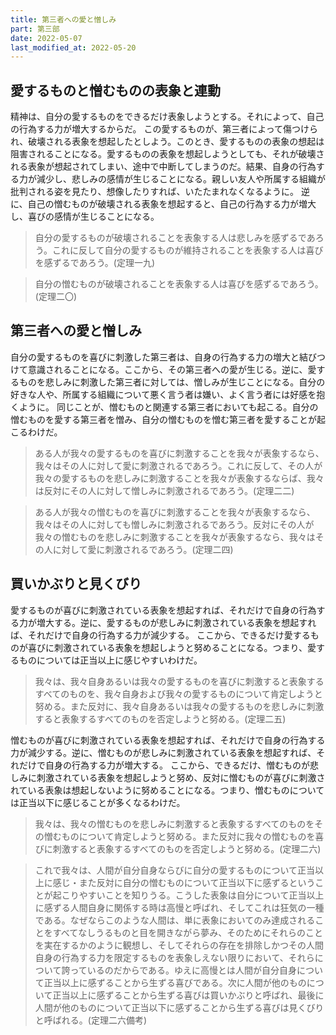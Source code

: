 ```yaml
---
title: 第三者への愛と憎しみ
part: 第三部
date: 2022-05-07
last_modified_at: 2022-05-20
---
```


## 愛するものと憎むものの表象と連動

精神は、自分の愛するものをできるだけ表象しようとする。それによって、自己の行為する力が増大するからだ。
この愛するものが、第三者によって傷つけられ、破壊される表象を想起したとしよう。このとき、愛するものの表象の想起は阻害されることになる。愛するものの表象を想起しようとしても、それが破壊される表象が想起されてしまい、途中で中断してしまうのだ。結果、自身の行為する力が減少し、悲しみの感情が生じることになる。親しい友人や所属する組織が批判される姿を見たり、想像したりすれば、いたたまれなくなるように。
逆に、自己の憎むものが破壊される表象を想起すると、自己の行為する力が増大し、喜びの感情が生じることになる。

>自分の愛するものが破壊されることを表象する人は悲しみを感ずるであろう。これに反して自分の愛するものが維持されることを表象する人は喜びを感ずるであろう。(定理一九)

>自分の憎むものが破壊されることを表象する人は喜びを感ずるであろう。(定理二〇)

## 第三者への愛と憎しみ

自分の愛するものを喜びに刺激した第三者は、自身の行為する力の増大と結びつけて意識されることになる。ここから、その第三者への愛が生じる。逆に、愛するものを悲しみに刺激した第三者に対しては、憎しみが生じことになる。自分の好きな人や、所属する組織について悪く言う者は嫌い、よく言う者には好感を抱くように。
同じことが、憎むものと関連する第三者においても起こる。自分の憎むものを愛する第三者を憎み、自分の憎むものを憎む第三者を愛することが起こるわけだ。

>ある人が我々の愛するものを喜びに刺激することを我々が表象するなら、我々はその人に対して愛に刺激されるであろう。これに反して、その人が我々の愛するものを悲しみに刺激することを我々が表象するならば、我々は反対にその人に対して憎しみに刺激されるであろう。(定理二二)

>ある人が我々の憎むものを喜びに刺激することを我々が表象するなら、我々はその人に対しても憎しみに刺激されるであろう。反対にその人が我々の憎むものを悲しみに刺激することを我々が表象するなら、我々はその人に対して愛に刺激されるであろう。(定理二四)

## 買いかぶりと見くびり

愛するものが喜びに刺激されている表象を想起すれば、それだけで自身の行為する力が増大する。逆に、愛するものが悲しみに刺激されている表象を想起すれば、それだけで自身の行為する力が減少する。
ここから、できるだけ愛するものが喜びに刺激されている表象を想起しようと努めることになる。つまり、愛するものについては正当以上に感じやすいわけだ。

>我々は、我々自身あるいは我々の愛するものを喜びに刺激すると表象するすべてのものを、我々自身および我々の愛するものについて肯定しようと努める。また反対に、我々自身あるいは我々の愛するものを悲しみに刺激すると表象するすべてのものを否定しようと努める。(定理二五)

憎むものが喜びに刺激されている表象を想起すれば、それだけで自身の行為する力が減少する。逆に、憎むものが悲しみに刺激されている表象を想起すれば、それだけで自身の行為する力が増大する。
ここから、できるだけ、憎むものが悲しみに刺激されている表象を想起しようと努め、反対に憎むものが喜びに刺激されている表象は想起しないように努めることになる。つまり、憎むものについては正当以下に感じることが多くなるわけだ。

>我々は、我々の憎むものを悲しみに刺激すると表象するすべてのものをその憎むものについて肯定しようと努める。また反対に我々の憎むものを喜びに刺激すると表象するすべてのものを否定しようと努める。(定理二六)

>これで我々は、人間が自分自身ならびに自分の愛するものについて正当以上に感じ・また反対に自分の憎むものについて正当以下に感ずるということが起こりやすいことを知りうる。こうした表象は自分について正当以上に感ずる人間自身に関係する時は高慢と呼ばれ、そしてこれは狂気の一種である。なぜならこのような人間は、単に表象においてのみ達成されることをすべてなしうるものと目を開きながら夢み、そのためにそれらのことを実在するかのように観想し、そしてそれらの存在を排除しかつその人間自身の行為する力を限定するものを表象しえない限りにおいて、それらについて誇っているのだからである。ゆえに高慢とは人間が自分自身について正当以上に感ずることから生ずる喜びである。次に人間が他のものについて正当以上に感ずることから生ずる喜びは買いかぶりと呼ばれ、最後に人間が他のものについて正当以下に感ずることから生ずる喜びは見くびりと呼ばれる。(定理二六備考)
